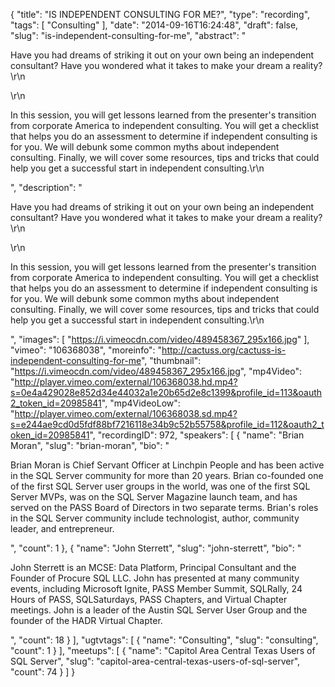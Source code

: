 {
  "title": "IS INDEPENDENT CONSULTING FOR ME?",
  "type": "recording",
  "tags": [
    "Consulting"
  ],
  "date": "2014-09-16T16:24:48",
  "draft": false,
  "slug": "is-independent-consulting-for-me",
  "abstract": "<p>Have you had dreams of striking it out on your own being an independent consultant? Have you wondered what it takes to make your dream a reality?\r\n</p>\r\n<p>In this session, you will get lessons learned from the presenter's transition from corporate America to independent consulting. You will get a checklist that helps you do an assessment to determine if independent consulting is for you. We will debunk some common myths about independent consulting. Finally, we will cover some resources, tips and tricks that could help you get a successful start in independent consulting.\r\n</p>",
  "description": "<p>Have you had dreams of striking it out on your own being an independent consultant? Have you wondered what it takes to make your dream a reality?\r\n</p>\r\n<p>In this session, you will get lessons learned from the presenter's transition from corporate America to independent consulting. You will get a checklist that helps you do an assessment to determine if independent consulting is for you. We will debunk some common myths about independent consulting. Finally, we will cover some resources, tips and tricks that could help you get a successful start in independent consulting.\r\n</p>",
  "images": [
    "https://i.vimeocdn.com/video/489458367_295x166.jpg"
  ],
  "vimeo": "106368038",
  "moreinfo": "http://cactuss.org/cactuss-is-independent-consulting-for-me",
  "thumbnail": "https://i.vimeocdn.com/video/489458367_295x166.jpg",
  "mp4Video": "http://player.vimeo.com/external/106368038.hd.mp4?s=0e4a429028e852d34e44032a1e20b65d2e8c1399&profile_id=113&oauth2_token_id=20985841",
  "mp4VideoLow": "http://player.vimeo.com/external/106368038.sd.mp4?s=e244ae9cd0d5fdf88bf7216118e34b9c52b55758&profile_id=112&oauth2_token_id=20985841",
  "recordingID": 972,
  "speakers": [
    {
      "name": "Brian Moran",
      "slug": "brian-moran",
      "bio": "<p>Brian Moran is Chief Servant Officer at Linchpin People and has been active in the SQL Server community for more than 20 years. Brian co-founded one of the first SQL Server user groups in the world, was one of the first SQL Server MVPs, was on the SQL Server Magazine launch team, and has served on the PASS Board of Directors in two separate terms. Brian's roles in the SQL Server community include technologist, author, community leader, and entrepreneur.</p>",
      "count": 1
    },
    {
      "name": "John Sterrett",
      "slug": "john-sterrett",
      "bio": "<p>John Sterrett is an MCSE: Data Platform, Principal Consultant and the Founder of Procure SQL LLC.  John has presented at many community events, including Microsoft Ignite, PASS Member Summit, SQLRally, 24 Hours of PASS, SQLSaturdays, PASS Chapters, and Virtual Chapter meetings. John is a leader of the Austin SQL Server User Group and the founder of the HADR Virtual Chapter.</p>",
      "count": 18
    }
  ],
  "ugtvtags": [
    {
      "name": "Consulting",
      "slug": "consulting",
      "count": 1
    }
  ],
  "meetups": [
    {
      "name": "Capitol Area Central Texas Users of SQL Server",
      "slug": "capitol-area-central-texas-users-of-sql-server",
      "count": 74
    }
  ]
}